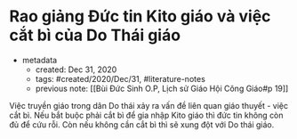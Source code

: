 # Rao giảng Đức tin Kito giáo và việc cắt bì của Do Thái giáo

- metadata
	- created: Dec 31, 2020 
	- tags: #created/2020/Dec/31, #literature-notes 
	- previous note: [[Bùi Đức Sinh O.P, Lịch sử Giáo Hội Công Giáo#p 19]]

Việc truyền giáo trong dân Do thái xảy ra vấn đề liên quan giáo thuyết - việc cắt bì. Nếu bắt buộc phải cắt bì để gia nhập Kito giáo thì đức tin không còn đủ để cứu rỗi. Còn nếu không cần cắt bì thì sẽ xung đột với Do thái giáo.
